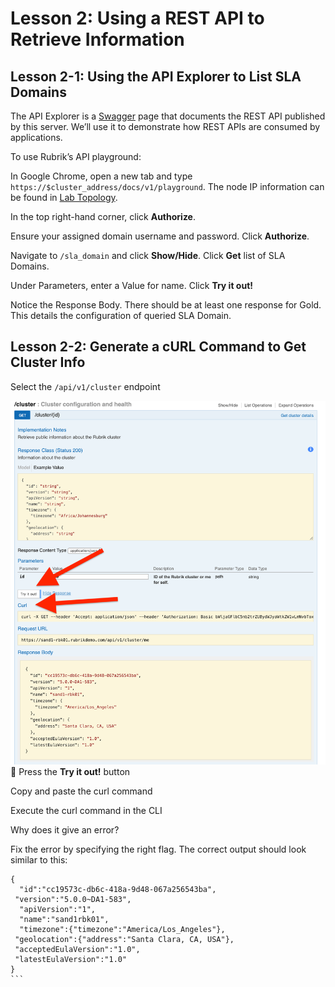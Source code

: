 # Lesson 2: Using a REST API to Retrieve Information



## Lesson 2-1: Using the API Explorer to List SLA Domains

The API Explorer is a [Swagger](https://swagger.io/) page that documents the REST API published by this server. We’ll use it to demonstrate how REST APIs are consumed by applications.

To use Rubrik’s API playground:

In Google Chrome, open a new tab and type `https://$cluster_address/docs/v1/playground`. The node IP information can be found in [Lab Topology](/lab-topology.md).

In the top right-hand corner, click **Authorize**.



Ensure your assigned domain username and password. Click **Authorize**.

Navigate to `/sla_domain` and click **Show/Hide**. Click **Get** list of SLA Domains.



Under Parameters, enter a Value for name.
Click **Try it out!**



Notice the Response Body. There should be at least one response for Gold. This details the configuration of queried SLA Domain. 



## Lesson 2-2: Generate a cURL Command to Get Cluster Info

Select the `/api/v1/cluster` endpoint

![Cluster Endpoint](/img/image5.png)

Press the **Try it out!** button

Copy and paste the curl command

Execute the curl command in the CLI

Why does it give an error?

Fix the error by specifying the right flag. The correct output should look similar to this:

```
{
  "id":"cc19573c-db6c-418a-9d48-067a256543ba",
 "version":"5.0.0~DA1-583",
  "apiVersion":"1",
  "name":"sand1rbk01",
  "timezone":{"timezone":"America/Los_Angeles"},
 "geolocation":{"address":"Santa Clara, CA, USA"},
 "acceptedEulaVersion":"1.0", 
 "latestEulaVersion":"1.0"
}
```
